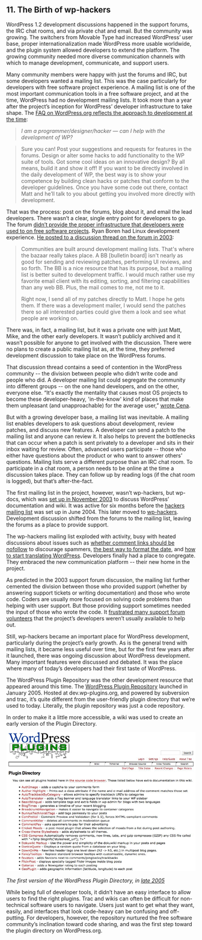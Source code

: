 ## 11. The Birth of wp-hackers

WordPress 1.2 development discussions happened in the support forums, the IRC chat rooms, and via private chat and email. But the community was growing. The switchers from Movable Type had increased WordPress’ user base, proper internationalization made WordPress more usable worldwide, and the plugin system allowed developers to extend the platform. The growing community needed more diverse communication channels with which to manage development, communicate, and support users. 

Many community members were happy with just the forums and IRC, but some developers wanted a mailing list. This was the case particularly for developers with free software project experience. A mailing list is one of the most important communication tools in a free software project, and at the time, WordPress had no development mailing lists. It took more than a year after the project’s inception for WordPress’ developer infrastructure to take shape. The <a href="https://web.archive.org/web/20040402000122/http://wordpress.org/docs/faq/">FAQ on WordPress.org reflects the approach to development at the time</a>:	

<blockquote><em>I am a programmer/designer/hacker — can I help with the development of WP?</em></blockquote>

<blockquote>Sure you can! Post your suggestions and requests for features in the forums. Design or alter some hacks to add functionality to the WP suite of tools. Got some cool ideas on an innovative design? By all means, build it and show it off! If you want to be directly involved in the daily development of WP, the best way is to show your competence by building clean hacks or patches that conform to the developer guidelines. Once you have some code out there, contact Matt and he’ll talk to you about getting you involved more directly with development.</blockquote>

That was the process: post on the forums, blog about it, and email the lead developers. There wasn’t a clear, single entry point for developers to go. The forum <a href="http://wordpress.org/support/topic/development-culture-at-wp?replies=21">didn’t provide the proper infrastructure that developers were used to on free software projects</a>. Ryan Boren had Linux development experience. <a href="http://wordpress.org/support/topic/development-culture-at-wp?replies=21#post-7523">He posted to a discussion thread on the forum in 2003</a>: 

<blockquote>Communities are built around development mailing lists. That's where the bazaar really takes place. A BB [bulletin board] isn't nearly as good for sending and reviewing patches, performing UI reviews, and so forth. The BB is a nice resource that has its purpose, but a mailing list is better suited to development traffic. I would much rather use my favorite email client with its editing, sorting, and filtering capabilities than any web BB. Plus, the mail comes to me, not me to it.

Right now, I send all of my patches directly to Matt. I hope he gets them. If there was a development mailer, I would send the patches there so all interested parties could give them a look and see what people are working on.</blockquote>
	
There was, in fact, a mailing list, but it was a private one with just Matt, Mike, and the other early developers. It wasn’t publicly archived and it wasn’t possible for anyone to get involved with the discussion. There were no plans to create a public mailing list as, at the time, they preferred development discussion to take place on the WordPress forums. 

That discussion thread contains a seed of contention in the WordPress community -- the division between people who didn’t write code and people who did. A developer mailing list could segregate the community into different groups -- on the one hand developers, and on the other, everyone else. “It's exactly the mentality that causes most OS projects to become these developer-heavy, 'in-the-know' kind of places that make them unpleasant (and unapproachable) for the average user,” <a href="http://wordpress.org/support/topic/development-culture-at-wp?replies=21#post-7536)">wrote Cena</a>. 

But with a growing developer base, a mailing list was inevitable. A mailing list  enables developers to ask questions about development, review patches, and discuss new features. A developer can send a patch to the mailing list and anyone can review it. It also helps to prevent the bottlenecks that can occur when a patch is sent privately to a developer and sits in their inbox waiting for review. Often, advanced users participate -- those who either have questions about the product or who want to answer others' questions. Mailing lists serve a different purpose than an IRC chat room. To participate in a chat room, a person needs to be online at the time a discussion takes place. They can follow up by reading logs (if the chat room is logged), but that’s after-the-fact. 

The first mailing list in the project, however, wasn’t wp-hackers, but wp-docs, which was <a href="https://web.archive.org/web/20090107221645/http://comox.textdrive.com/pipermail/docs/2003-November/000000.html">set up in November 2003</a> to discuss WordPress’ documentation and wiki. It was active for six months before the <a href="http://lists.wordpress.org/pipermail/hackers/">hackers mailing list</a> was set up in June 2004. This later moved to <a href="http://lists.wordpress.org/pipermail/wp-hackers/">wp-hackers</a>. Development discussion shifted from the forums to the mailing list, leaving the forums as a place to provide support. 

The wp-hackers mailing list exploded with activity, busy with heated discussions about issues such as <a href="http://plugins.lists.wordpress.org/pipermail/hackers/2005-January/003617.html">whether comment links should be nofollow</a> to discourage spammers, <a href="http://lists.wordpress.org/pipermail/hackers/2004-August/001335.html">the best way to format the date</a>, and <a href="http://lists.wordpress.org/pipermail/hackers/2004-December/003462.html">how to start translating WordPress</a>. Developers finally had a place to congregate. They embraced the new communication platform -- their new home in the project.

As predicted in the 2003 support forum discussion, the mailing list further cemented the division between those who provided support (whether by answering support tickets or writing documentation) and those who wrote code. Coders are usually more focused on solving code problems than helping with user support. But those providing support sometimes needed the input of those who wrote the code. It <a href="http://lists.wordpress.org/pipermail/hackers/2004-July/000962.html">frustrated many support forum volunteers</a> that the project’s developers weren’t usually available to help out. 

Still, wp-hackers became an important place for WordPress development, particularly during the project’s early growth. As is the general trend with mailing lists, it became less useful over time, but for the first few years after it launched, there was ongoing discussion about WordPress development. Many important features were discussed and debated. It was the place where many of today’s developers had their first taste of WordPress.

The WordPress Plugin Repository was the other development resource that appeared around this time. The <a href="http://wordpress.org/news/2005/01/the-wordpress-plugin-repository/">WordPress Plugin Repository</a> launched in January 2005. Hosted at dev.wp-plugins.org, and powered by subversion and trac, it’s quite different from the user-friendly plugin directory that we’re used to today. Literally, the plugin repository was just a code repository. 

In order to make it a little more accessible, a wiki was used to create an early version of the Plugin Directory.

<img src="../../Resources/images/11/plugin-directory-2005.jpg" width="800px" />

*The first version of the WordPress Plugin Directory, in [late 2005](https://web.archive.org/web/20051124163617/http://dev.wp-plugins.org/wiki/PluginDirectory)*

While being full of developer tools, it didn’t have an easy interface to allow users to find the right plugins. Trac and wikis can often be difficult for non-technical software users to navigate. Users just want to get what they want, easily, and interfaces that look code-heavy can be confusing and off-putting. For developers, however, the repository nurtured the free software community’s inclination toward code sharing, and was the first step toward the plugin directory on WordPress.org.
